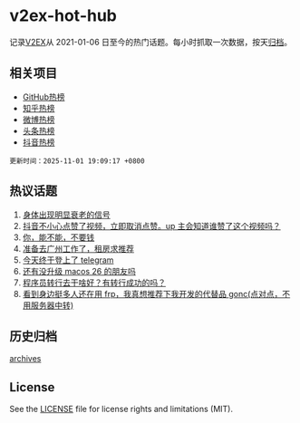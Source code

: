 # v2ex-hot-hub

 记录[V2EX](https://www.v2ex.com/)从 2021-01-06 日至今的热门话题。每小时抓取一次数据，按天[归档](archives)。
 
 ## 相关项目

- [GitHub热榜](https://github.com/lonnyzhang423/github-hot-hub)
- [知乎热榜](https://github.com/lonnyzhang423/zhihu-hot-hub)
- [微博热榜](https://github.com/lonnyzhang423/weibo-hot-hub)
- [头条热榜](https://github.com/lonnyzhang423/toutiao-hot-hub)
- [抖音热榜](https://github.com/lonnyzhang423/douyin-hot-hub)


 `更新时间：2025-11-01 19:09:17 +0800`

## 热议话题

1. [身体出现明显衰老的信号](https://www.v2ex.com/t/1169856)
1. [抖音不小心点赞了视频，立即取消点赞。up 主会知道谁赞了这个视频吗？](https://www.v2ex.com/t/1169833)
1. [你，能不能，不要钱](https://www.v2ex.com/t/1169877)
1. [准备去广州工作了，租房求推荐](https://www.v2ex.com/t/1169850)
1. [今天终于登上了 telegram](https://www.v2ex.com/t/1169848)
1. [还有没升级 macos 26 的朋友吗](https://www.v2ex.com/t/1169857)
1. [程序员转行去干啥好？有转行成功的吗？](https://www.v2ex.com/t/1169865)
1. [看到身边挺多人还在用 frp，我真想推荐下我开发的代替品 gonc(点对点，不用服务器中转)](https://www.v2ex.com/t/1169787)

## 历史归档

[archives](archives)

## License

See the [LICENSE](LICENSE) file for license rights and limitations (MIT).
